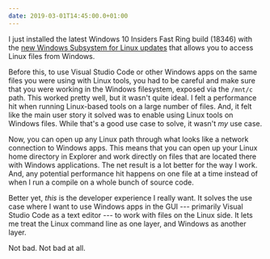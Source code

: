 ```yaml
---
date: 2019-03-01T14:45:00.0+01:00
---
```


I just installed the latest Windows 10 Insiders Fast Ring build (18346) with the [new Windows Subsystem for Linux updates](https://blogs.msdn.microsoft.com/commandline/2019/02/15/whats-new-for-wsl-in-windows-10-version-1903/?WT.mc_id=personal-blog-duncand) that allows you to access Linux files from Windows.

Before this, to use Visual Studio Code or other Windows apps on the same files you were using with Linux tools, you had to be careful and make sure that you were working in the Windows filesystem, exposed via the `/mnt/c` path. This worked pretty well, but it wasn't quite ideal. I felt a performance hit when running Linux-based tools on a large number of files. And, it felt like the main user story it solved was to enable using Linux tools on Windows files. While that's a good use case to solve, it wasn't _my_ use case.

Now, you can open up any Linux path through what looks like a network connection to Windows apps. This means that you can open up your Linux home directory in Explorer and work directly on files that are located there with Windows applications. The net result is a lot better for the way I work. And, any potential performance hit happens on one file at a time instead of when I run a compile on a whole bunch of source code.

Better yet, _this_ is the developer experience I really want. It solves the use case where I want to use Windows apps in the GUI --- primarily Visual Studio Code as a text editor --- to work with files on the Linux side. It lets me treat the Linux command line as one layer, and Windows as another layer.

Not bad. Not bad at all.
